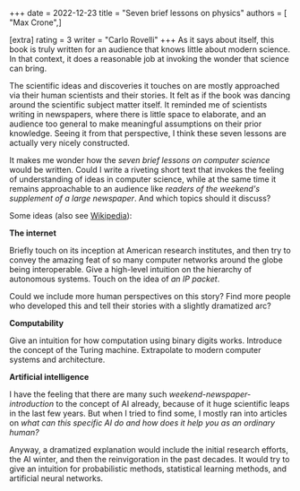 +++
date = 2022-12-23
title = "Seven brief lessons on physics"
authors = [ "Max Crone",]

[extra]
rating = 3
writer = "Carlo Rovelli"
+++
As it says about itself, this book is truly written for an audience that knows little about modern science.
In that context, it does a reasonable job at invoking the wonder that science can bring.
<!-- more -->
The scientific ideas and discoveries it touches on are mostly approached via their human scientists and their stories.
It felt as if the book was dancing around the scientific subject matter itself.
It reminded me of scientists writing in newspapers, where there is little space to elaborate, and an audience too general to make meaningful assumptions on their prior knowledge.
Seeing it from that perspective, I think these seven lessons are actually very nicely constructed.

It makes me wonder how the *seven brief lessons on computer science* would be written.
Could I write a riveting short text that invokes the feeling of understanding of ideas in computer science, while at the same time it remains approachable to an audience like *readers of the weekend's supplement of a large newspaper*.
And which topics should it discuss?

Some ideas (also see [Wikipedia](https://en.wikipedia.org/wiki/Computer_science)):

**The internet**

Briefly touch on its inception at American research institutes, and then try to convey the amazing feat of so many computer networks around the globe being interoperable.
Give a high-level intuition on the hierarchy of autonomous systems.
Touch on the idea of *an IP packet*.

Could we include more human perspectives on this story?
Find more people who developed this and tell their stories with a slightly dramatized arc?

**Computability**

Give an intuition for how computation using binary digits works.
Introduce the concept of the Turing machine.
Extrapolate to modern computer systems and architecture.

**Artificial intelligence**

I have the feeling that there are many such *weekend-newspaper-introduction* to the concept of AI already, because of it huge scientific leaps in the last few years.
But when I tried to find some, I mostly ran into articles on *what can this specific AI do and how does it help you as an ordinary human?*

Anyway, a dramatized explanation would include the initial research efforts, the AI winter, and then the reinvigoration in the past decades.
It would try to give an intuition for probabilistic methods, statistical learning methods, and artificial neural networks.
